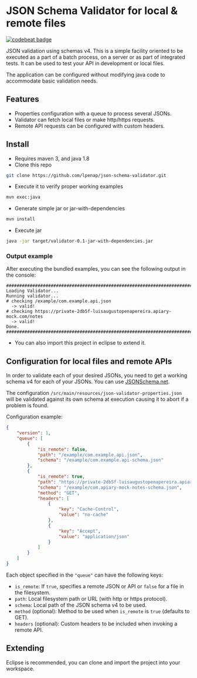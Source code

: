 # JSON Schema Validator for local & remote files
[![codebeat badge](https://codebeat.co/badges/02872181-0b92-4c56-b844-edc41724b6a8)](https://codebeat.co/projects/github-com-lpenap-json-schema-validator)

JSON validation using schemas v4. This is a simple facility oriented to be executed
as a part of a batch process, on a server or as part of integrated tests. It can be used to
test your API in development or local files.

The application can be configured without modifying java code to accommodate basic
validation needs.

## Features
* Properties configuration with a queue to process several JSONs.
* Validator can fetch local files or make http/https requests.
* Remote API requests can be configured with custom headers.

## Install
* Requires maven 3, and java 1.8
* Clone this repo
```bash
git clone https://github.com/lpenap/json-schema-validator.git
```
* Execute it to verify proper working examples
```bash
mvn exec:java
```
* Generate simple jar or jar-with-dependencies
```bash
mvn install
```
* Execute jar
```bash
java -jar target/validator-0.1-jar-with-dependencies.jar
```

### Output example
After executing the bundled examples, you can see the following output in the console:
```
###############################################################################
Loading Validator...
Running validator...
# checking /example/com.example.api.json
  -> valid!
# checking https://private-2db5f-luisaugustopenapereira.apiary-mock.com/notes
  -> valid!
Done.
###############################################################################
```

* You can also import this project in eclipse to extend it.

## Configuration for local files and remote APIs
In order to validate each of your desired JSONs, you need to get a working
schema v4 for each of your JSONs. You can use [JSONSchema.net](http://jsonschema.net/#/).

The configuration `/src/main/resources/json-validator-properties.json` will be validated against its own schema at execution causing it to abort if a problem is found.

Configuration example:
```JSON
{
	"version": 1,
	"queue": [
		{
			"is_remote": false,
			"path": "/example/com.example.api.json",
			"schema": "/example/com.example.api-schema.json"
		},
		{
			"is_remote": true,
			"path": "https://private-2db5f-luisaugustopenapereira.apiary-mock.com/notes",
			"schema": "/example/com.apiary-mock-notes-schema.json",
			"method": "GET",
			"headers": [
				{
					"key": "Cache-Control",
					"value": "no-cache"
				},
				{
					"key": "Accept",
					"value": "application/json"
				}
			]
		}
	]
}
```

Each object specified in the `"queue"` can have the following keys:
* `is_remote`: If `true`, specifies a remote JSON or API or `false` for a file in the filesystem.
* `path`: Local filesystem path or URL (with http or https protocol).
* `schema`: Local path of the JSON schema v4 to be used.
* `method` (optional): Method to be used when `is_remote` is `true` (defaults to GET).
* `headers` (optional): Custom headers to be included when invoking a remote API.

## Extending
Eclipse is recommended, you can clone and import the project into your workspace.

